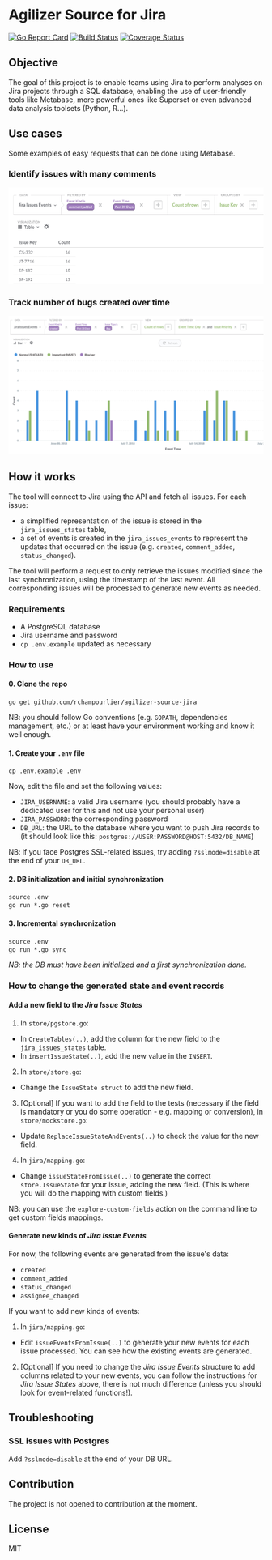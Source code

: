 # Agilizer Source for Jira

[![Go Report Card](https://goreportcard.com/badge/github.com/rchampourlier/agilizer-source-jira)](https://goreportcard.com/report/github.com/rchampourlier/agilizer-source-jira)
[![Build Status](https://travis-ci.com/rchampourlier/agilizer-source-jira.svg?branch=master)](https://travis-ci.com/rchampourlier/agilizer-source-jira)
[![Coverage Status](https://coveralls.io/repos/github/rchampourlier/agilizer-source-jira/badge.svg)](https://coveralls.io/github/rchampourlier/agilizer-source-jira)

## Objective

The goal of this project is to enable teams using Jira to perform analyses on Jira projects through a SQL database, enabling the use of user-friendly tools like Metabase, more powerful ones like Superset or even advanced data analysis toolsets (Python, R...).

## Use cases

Some examples of easy requests that can be done using Metabase.

### Identify issues with many comments

![](doc/metabase-example-issues-with-many-comments.png)

### Track number of bugs created over time

![](doc/metabase-example-created-bugs-per-priority-over-time.png)

## How it works

The tool will connect to Jira using the API and fetch all issues. For each issue:

- a simplified representation of the issue is stored in the `jira_issues_states` table,
- a set of events is created in the `jira_issues_events` to represent the updates that occurred on the issue (e.g. `created`, `comment_added`, `status_changed`).

The tool will perform a request to only retrieve the issues modified since the last synchronization, using the timestamp of the last event. All corresponding issues will be processed to generate new events as needed.

### Requirements

- A PostgreSQL database
- Jira username and password
- `cp .env.example` updated as necessary

### How to use

#### 0. Clone the repo

```
go get github.com/rchampourlier/agilizer-source-jira
```

NB: you should follow Go conventions (e.g. `GOPATH`, dependencies management, etc.) or at least have your environment working and know it well enough.

#### 1. Create your `.env` file

```
cp .env.example .env
```

Now, edit the file and set the following values:

- `JIRA_USERNAME`: a valid Jira username (you should probably have a dedicated user for this and not use your personal user)
- `JIRA_PASSWORD`: the corresponding password
- `DB_URL`: the URL to the database where you want to push Jira records to (it should look like this: `postgres://USER:PASSWORD@HOST:5432/DB_NAME`)

NB: if you face Postgres SSL-related issues, try adding `?sslmode=disable` at the end of your `DB_URL`.

#### 2. DB initialization and initial synchronization

```
source .env
go run *.go reset
```

#### 3. Incremental synchronization

```
source .env
go run *.go sync
```

_NB: the DB must have been initialized and a first synchronization done._

### How to change the generated state and event records

#### Add a new field to the _Jira Issue States_

1. In `store/pgstore.go`:
  - In `CreateTables(..)`, add the column for the new field to the `jira_issues_states` table.
  - In `insertIssueState(..)`, add the new value in the `INSERT`.
2. In `store/store.go`:
  - Change the `IssueState struct` to add the new field.
3. [Optional] If you want to add the field to the tests (necessary if the field is mandatory or you do some operation - e.g. mapping or conversion), in `store/mockstore.go`:
  - Update `ReplaceIssueStateAndEvents(..)` to check the value for the new field.
4. In `jira/mapping.go`:
  - Change `issueStateFromIssue(..)` to generate the correct `store.IssueState` for your issue, adding the new field. (This is where you will do the mapping with custom fields.)

NB: you can use the `explore-custom-fields` action on the command line to get custom fields mappings.

#### Generate new kinds of _Jira Issue Events_

For now, the following events are generated from the issue's data:

- `created`
- `comment_added`
- `status_changed`
- `assignee_changed`

If you want to add new kinds of events:

1. In `jira/mapping.go`:
  - Edit `issueEventsFromIssue(..)` to generate your new events for each issue processed. You can see how the existing events are generated.
2. [Optional] If you need to change the _Jira Issue Events_ structure to add columns related to your new events, you can follow the instructions for _Jira Issue States_ above, there is not much difference (unless you should look for event-related functions!).

## Troubleshooting

### SSL issues with Postgres

Add `?sslmode=disable` at the end of your DB URL.

## Contribution

The project is not opened to contribution at the moment.

## License

MIT

